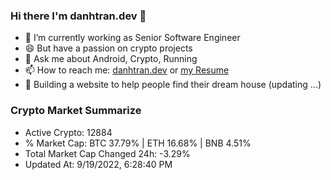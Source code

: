 ### Hi there I'm danhtran.dev 👋

- 🔭 I’m currently working as Senior Software Engineer
- 😄 But have a passion on crypto projects
- 💬 Ask me about Android, Crypto, Running 
- 📫 How to reach me: <a href="https://danhtran.dev" target="_blank">danhtran.dev</a> or <a href="Developer-Resume.pdf" target="_blank">my Resume</a>
- 🌱 Building a website to help people find their dream house (updating ...)

### Crypto Market Summarize
- Active Crypto: 12884
- % Market Cap: BTC 37.79% | ETH 16.68% | BNB 4.51%
- Total Market Cap Changed 24h: -3.29%
- Updated At: 9/19/2022, 6:28:40 PM
